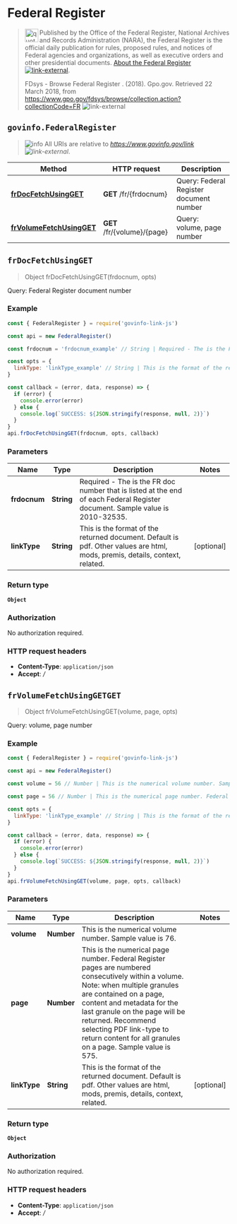 # Federal Register

> <img align="left" alt="quote" height="30" width="30" src="https://cdnjs.cloudflare.com/ajax/libs/octicons/4.4.0/svg/quote.svg"> Published by the Office of the Federal Register, National Archives and Records Administration (NARA), the Federal Register is the official daily publication for rules, proposed rules, and notices of Federal agencies and organizations, as well as executive orders and other presidential documents. [About the Federal Register ![link-external][icon-octicon-link-external]](https://www.gpo.gov/help/index.html#about_federal_register.htm).
>
> FDsys - Browse Federal Register . (2018). Gpo.gov. Retrieved 22 March 2018, from <https://www.gpo.gov/fdsys/browse/collection.action?collectionCode=FR> ![link-external][icon-octicon-link-external]

## `govinfo.FederalRegister`

> ![info][icon-octicon-info] All URIs are relative to _<https://www.govinfo.gov/link> ![link-external][icon-octicon-link-external]_.

| Method                                                                | HTTP request                | Description                             |
| --------------------------------------------------------------------- | --------------------------- | --------------------------------------- |
| [**frDocFetchUsingGET**](FederalRegister.md#frDocFetchUsingGET)       | **GET** /fr/{frdocnum}      | Query: Federal Register document number |
| [**frVolumeFetchUsingGET**](FederalRegister.md#frVolumeFetchUsingGET) | **GET** /fr/{volume}/{page} | Query: volume, page number              |

<a name="frDocFetchUsingGET"></a>

## **`frDocFetchUsingGET`**

> Object frDocFetchUsingGET(frdocnum, opts)

Query: Federal Register document number

### Example

```javascript
const { FederalRegister } = require('govinfo-link-js')

const api = new FederalRegister()

const frdocnum = 'frdocnum_example' // String | Required - The is the FR doc number that is listed at the end of each Federal Register document. Sample value is 2010-32535.

const opts = {
  linkType: 'linkType_example' // String | This is the format of the returned document. Default is pdf. Other values are html, mods, premis, details, context, related.
}

const callback = (error, data, response) => {
  if (error) {
    console.error(error)
  } else {
    console.log(`SUCCESS: ${JSON.stringify(response, null, 2)}`)
  }
}
api.frDocFetchUsingGET(frdocnum, opts, callback)
```

### Parameters

| Name         | Type       | Description                                                                                                                  | Notes      |
| ------------ | ---------- | ---------------------------------------------------------------------------------------------------------------------------- | ---------- |
| **frdocnum** | **String** | Required - The is the FR doc number that is listed at the end of each Federal Register document. Sample value is 2010-32535. |
| **linkType** | **String** | This is the format of the returned document. Default is pdf. Other values are html, mods, premis, details, context, related. | [optional] |

### Return type

**`Object`**

### Authorization

No authorization required.

### HTTP request headers

* **Content-Type**: `application/json`
* **Accept**: _/_

<a name="frVolumeFetchUsingGET"></a>

## **`frVolumeFetchUsingGETGET`**

> Object frVolumeFetchUsingGET(volume, page, opts)

Query: volume, page number

### Example

```javascript
const { FederalRegister } = require('govinfo-link-js')

const api = new FederalRegister()

const volume = 56 // Number | This is the numerical volume number. Sample value is 76.

const page = 56 // Number | This is the numerical page number. Federal Register pages are numbered consecutively within a volume. Note: when multiple granules are contained on a page, content and metadata for the last granule on the page will be returned. Recommend selecting PDF link-type to return content for all granules on a page. Sample value is 575.

const opts = {
  linkType: 'linkType_example' // String | This is the format of the returned document. Default is pdf. Other values are html, mods, premis, details, context, related.
}

const callback = (error, data, response) => {
  if (error) {
    console.error(error)
  } else {
    console.log(`SUCCESS: ${JSON.stringify(response, null, 2)}`)
  }
}
api.frVolumeFetchUsingGET(volume, page, opts, callback)
```

### Parameters

| Name         | Type       | Description                                                                                                                                                                                                                                                                                                                              | Notes      |
| ------------ | ---------- | ---------------------------------------------------------------------------------------------------------------------------------------------------------------------------------------------------------------------------------------------------------------------------------------------------------------------------------------- | ---------- |
| **volume**   | **Number** | This is the numerical volume number. Sample value is 76.                                                                                                                                                                                                                                                                                 |
| **page**     | **Number** | This is the numerical page number. Federal Register pages are numbered consecutively within a volume. Note: when multiple granules are contained on a page, content and metadata for the last granule on the page will be returned. Recommend selecting PDF link-type to return content for all granules on a page. Sample value is 575. |
| **linkType** | **String** | This is the format of the returned document. Default is pdf. Other values are html, mods, premis, details, context, related.                                                                                                                                                                                                             | [optional] |

### Return type

**`Object`**

### Authorization

No authorization required.

### HTTP request headers

* **Content-Type**: `application/json`
* **Accept**: _/_

[icon-octicon-info]: https://cdnjs.cloudflare.com/ajax/libs/octicons/4.4.0/svg/info.svg
[icon-octicon-link-external]: https://cdnjs.cloudflare.com/ajax/libs/octicons/4.4.0/svg/link-external.svg
[icon-octicon-info]: https://cdnjs.cloudflare.com/ajax/libs/octicons/4.4.0/svg/info.svg
